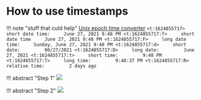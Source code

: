 # How to use timestamps

!!! note "stuff that culd help"
    [Unix epoch time converter](https://www.epochconverter.com/)
    ```
    <t:1624855717>         short date time:     June 27, 2021 9:48 PM
    <t:1624855717:f>     short date time     June 27, 2021 9:48 PM
    <t:1624855717:F>     long date time:     Sunday, June 27, 2021 9:48 PM
    <t:1624855717:d>     short date:         06/27/2021
    <t:1624855717:D>     long date:         June 27, 2021
    <t:1624855717:t>     short time:         9:48 PM
    <t:1624855717:T>     long time:         9:48:37 PM
    <t:1624855717:R>     relative time:         2 days ago
    ```

!!! abstract "Step 1"
    ![](https://cdn.discordapp.com/attachments/881396607218753607/1041539019730845756/image.png)

!!! abstract "Step 2"
    ![](https://cdn.discordapp.com/attachments/881396607218753607/1041540099277590558/image.png)